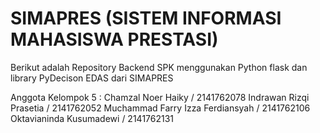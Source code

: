 # SIMAPRES (SISTEM INFORMASI MAHASISWA PRESTASI)

Berikut adalah Repository Backend SPK menggunakan Python flask dan library PyDecison EDAS  dari SIMAPRES

Anggota Kelompok 5 : Chamzal Noer Haiky / 2141762078 Indrawan Rizqi Prasetia / 2141762052 Muchammad Farry Izza Ferdiansyah / 2141762106 Oktavianinda Kusumadewi / 2141762131
